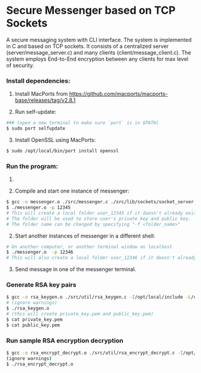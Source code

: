 # Secure Messenger based on TCP Sockets

A secure messaging system with CLI interface. The system is implemented in C and based on TCP sockets. It consists of a centralized server (server/message_server.c) and many clients (client/message_client.c). The system employs End-to-End encryption between any clients for max level of security.

### Install dependencies:

1. Install MacPorts from https://github.com/macports/macports-base/releases/tag/v2.8.1

2. Run self-update:

```bash
### (open a new terminal to make sure `port` is in $PATH)
$ sudo port selfupdate
```

3. Install OpenSSL using MacPorts:

```bash
$ sudo /opt/local/bin/port install openssl
```

### Run the program:

1. 

1. Compile and start one instance of messenger:
```bash
$ gcc -o messenger.o ./src/messenger.c ./src/lib/sockets/socket_server.c ./src/lib/sockets/socket_client.c ./src/lib/cli/cli_flags.c
$ ./messenger.o -p 12345
# This will create a local folder user_12345 if it doesn't already exist.
# The folder will be used to store user's private key and public key.
# The folder name can be changed by specifying "-f <folder_name>"
```

2. Start another instances of messenger in a different shell:
```bash
# On another computer, or another terminal window on localhost
$ ./messenger.o  -p 12346
# This will also create a local folder user_12346 if it doesn't already exist.
```

3. Send message in one of the messenger terminal.

### Generate RSA key pairs

```bash
$ gcc -o rsa_keygen.o ./src/util/rsa_keygen.c -I/opt/local/include -L/opt/local/lib -lssl -lcrypto
# (ignore warnings)
$ ./rsa_keygen.o
# (this will create private_key.pem and public_key.pem)
$ cat private_key.pem
$ cat public_key.pem
```

### Run sample RSA encryption decryption

```bash
$ gcc -o rsa_encrypt_decrypt.o ./src/util/rsa_encrypt_decrypt.c -I/opt/local/include -L/opt/local/lib -lssl -lcrypto
(ignore warnings)
$ ./rsa_encrypt_decrypt.o
```